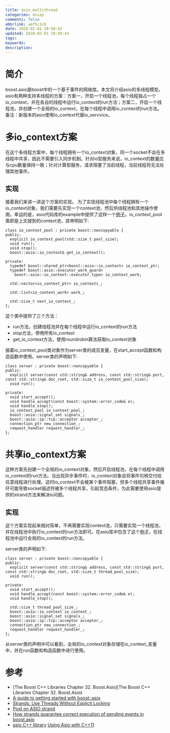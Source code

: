 ```yaml
---
title: asio_multithread
categories: essay
comments: false
abbrlink: aef5c1c6
date: 2020-02-01 10:50:43
updated: 2020-02-01 10:50:43
tags:
keywords:
description:
---
```


# 简介
boost.asio是boost中的一个基于事件的网络库。本文将介绍asio的多线程模型。
asio有两种支持多线程的方案：方案一，开启一个线程池，每个线程独占一个io_context，并在各自的线程中运行io_context的run方法；方案二，开启一个线程池，并创建一个全局的io_context，在每个线程中调用io_context的run方法。
备注：新版本的asio使用io_context代替io_servvice。

# 多io_context方案
在这个多线程方案中，每个线程拥有一个io_context对象，同一个socket不会在多线程中共享，因此不需要引入同步机制。针对io型服务来说，io_context的数量应与cpu数量保持一致；针对计算型服务，请求阻塞了当前线程，当前线程将无法处理其他事件。

## 实现
接着我们来讲一讲这个方案的实现。
为了实现线程池中每个线程拥有一个io_context对象，我们需要先实现一个context池，然后供线程池和其他操作使用。幸运的是，asio代码库的example中提供了这样一个[例子](https://github.com/boostorg/asio/tree/develop/example/cpp03/http/server2)。io_context_pool类即是上文提到的context池，其申明如下:

```
class io_context_pool : private boost::noncopyable {
public:
  explicit io_context_pool(std::size_t pool_size);
  void run();
  void stop();
  boost::asio::io_context& get_io_context();

private:
  typedef boost::shared_ptr<boost::asio::io_context> io_context_ptr;
  typedef boost::asio::executor_work_guard<
    boost::asio::io_context::executor_type> io_context_work;

  std::vector<io_context_ptr> io_contexts_;

  std::list<io_context_work> work_;

  std::size_t next_io_context_;
};
```

这个类中提供了三个方法：
- run方法，创建线程池并在每个线程中运行io_context的run方法
- stop方法，停用所有io_context
- get_io_context方法，使用roundrobin算法获取io_context对象

接着io_context_pool类对象作为server类的成员变量，在start_accept函数和构造函数中使用。server类的声明如下: 

```
class server : private boost::noncopyable {
public:
  explicit server(const std::string& address, const std::string& port, const std::string& doc_root, std::size_t io_context_pool_size);
  void run();

private:
  void start_accept();
  void handle_accept(const boost::system::error_code& e);
  void handle_stop();
  io_context_pool io_context_pool_;
  boost::asio::signal_set signals_;
  boost::asio::ip::tcp::acceptor acceptor_;
  connection_ptr new_connection_;
  request_handler request_handler_;
};
```

# 共享io_context方案
这种方案先创建一个全局的io_context对象，然后开启线程池，在每个线程中调用io_context的run方法。当出现异步事件时，io_context对象会将事件句柄交付给任意线程进行处理。这时io_context不会被某个事件阻塞，但多个线程共享事件循环可能导致socket描述符被多个线程共享，引起竞态条件，为此需要使用asio提供的strand方法来解决io问题。

## 实现
这个方案实现起来相对简单，不再需要实现context池，只需要实现一个线程池，并在线程池中执行io_context的run方法即可。在asio库中包含了这个[例子](https://github.com/boostorg/asio/tree/develop/example/cpp03/http/server3)，在线程池中运行全局的io_context的run方法。

server类的声明如下:

```
class server : private boost::noncopyable {
public:
  explicit server(const std::string& address, const std::string& port, const std::string& doc_root, std::size_t thread_pool_size);
  void run();

private:
  void start_accept();
  void handle_accept(const boost::system::error_code& e);
  void handle_stop();
  
  std::size_t thread_pool_size_;
  boost::asio::io_context io_context_;
  boost::asio::signal_set signals_;
  boost::asio::ip::tcp::acceptor acceptor_;
  connection_ptr new_connection_;
  request_handler request_handler_;
};
```
从server类的声明中可以看到，全局的io_context对象存储在io_context_变量中，并在run函数和构造函数中进行使用。




# 参考
- [The Boost C++ Libraries Chapter 32. Boost.Asio](The Boost C++ Libraries Chapter 32. Boost.Asio)
- [A guide to getting started with boost::asio](https://www.gamedev.net/blogs/entry/2249317-a-guide-to-getting-started-with-boostasio/)
- [Strands: Use Threads Without Explicit Locking](http://www.boost.org/doc/libs/1_59_0/doc/html/boost_asio/overview/core/strands.html)
- [Post on ASIO strand](http://thisthread.blogspot.com/2012/04/post-on-asio-strand.html)
- [How strands guarantee correct execution of pending events in boost.asio](https://stackoverflow.com/questions/39097644/how-strands-guarantee-correct-execution-of-pending-events-in-boost-asio)
- [asio C++ library](https://sourceforge.net/p/asio/mailman/message/19485596/)
[Using Asio with C++11](http://www.open-std.org/jtc1/sc22/wg21/docs/papers/2012/n3388.pdf)
